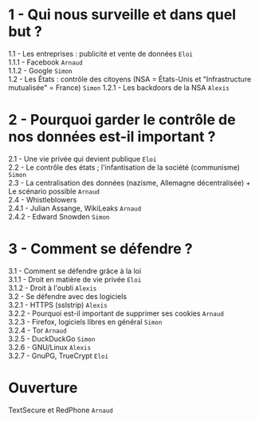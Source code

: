 1 - Qui nous surveille et dans quel but ?
===

1.1 - Les entreprises : publicité et vente de données `Eloi`  
  1.1.1 - Facebook `Arnaud`  
  1.1.2 - Google `Simon`  
1.2 - Les États : contrôle des citoyens (NSA = États-Unis et "Infrastructure mutualisée" = France) `Simon` 
  1.2.1 - Les backdoors de la NSA `Alexis`

2 - Pourquoi garder le contrôle de nos données est-il important ?
===

2.1 - Une vie privée qui devient publique `Eloi`  
2.2 - Le contrôle des états ; l'infantisation de la société (communisme) `Simon`  
2.3 - La centralisation des données (nazisme, Allemagne décentralisée) + Le scénario possible `Arnaud`  
2.4 - Whistleblowers  
  2.4.1 - Julian Assange, WikiLeaks `Arnaud`  
  2.4.2 - Edward Snowden `Simon`  

3 - Comment se défendre ?
===

3.1 - Comment se défendre grâce à la loi  
  3.1.1 - Droit en matière de vie privée `Eloi`  
  3.1.2 - Droit à l'oubli `Alexis`  
3.2 - Se défendre avec des logiciels  
  3.2.1 - HTTPS (sslstrip) `Alexis`  
  3.2.2 - Pourquoi est-il important de supprimer ses cookies `Arnaud`  
  3.2.3 - Firefox, logiciels libres en général `Simon`  
  3.2.4 - Tor `Arnaud`  
  3.2.5 - DuckDuckGo `Simon`  
  3.2.6 - GNU/Linux `Alexis`  
  3.2.7 - GnuPG, TrueCrypt `Eloi`  

Ouverture
===

TextSecure et RedPhone `Arnaud`